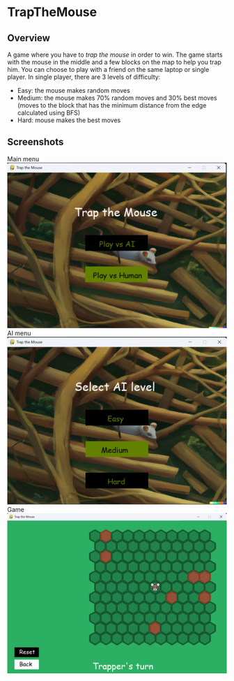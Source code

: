 # TrapTheMouse
## Overview
A game where you have to *trap the mouse* in order to win. 
The game starts with the mouse in the middle and a few blocks on the map to help you trap him. 
You can choose to play with a friend on the same laptop or single player. 
In single player, there are 3 levels of difficulty:
* Easy: the mouse makes random moves
* Medium: the mouse makes 70% random moves and 30% best moves (moves to the block that has the minimum distance from the edge calculated using BFS)
* Hard: mouse makes the best moves
## Screenshots
Main menu
![Main Menu](screenshots/mainmenu.png)
AI menu
![AI Menu](screenshots/aimenu.png)
Game
![Game](screenshots/game.png)